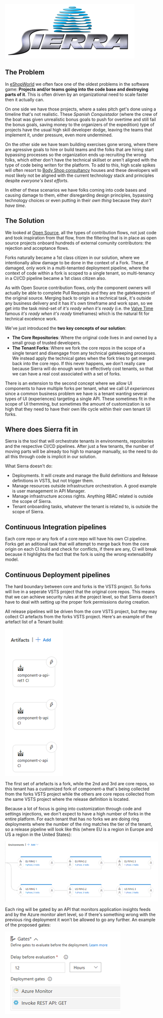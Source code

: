 ![](docs/images/sierra.png)

## The Problem

In [eShopWorld](https://www.eshopworld.com/) we often face one of the oldest problems in the software game: **Projects and/or teams going into the code base and destroying parts of it**. This is often driven by an organizational need to scale faster then it actually can.

On one side we have those projects, where a sales pitch get's done using a timeline that's not realistic. These *Spanish Conquistador* (where the crew of the boat was given unrealistic bonus goals to push for overtime and still fail the bonus goals, saving money to the organizers of the expedition) type of projects have the usual high skill developer dodge, leaving the teams that implement it, under pressure, even more undermined.

On the other side we have team building exercises gone wrong, where there are agressive goals to hire or build teams and the folks that are hiring start bypassing processes so the organization ends up recruiting the wrong folks, which either don't have the technical skillset or aren't aligned with the type of code being writen for the platform.
To add to this, high scale spikes will often resort to [Body Shop consultancy](http://unstoppablesoftware.com/body-shop-consulting-dying-model/) houses and these developers will most likely not be aligned with the current technology stack and principles despite *everyone's best efforts*.

In either of these scenarios we have folks coming into code bases and causing damage to them, either disregarding design principles, bypassing technology choices or even putting in their _own thing_ because they *don't have time*.

## The Solution

We looked at [Open Source](https://opensource.guide/how-to-contribute/), all the types of contribution flows, not just code and took inspiration from that flow, from the filtering that is in place as open source projects onboard hundreds of external comunity contributors: the rejection and acceptance flows.

Forks naturally became a 1st class citizen in our solution, where we intentionally allow damage to be done in the context of a Fork. These, if damaged, only work in a multi-tenanted deployment pipeline, where the context of code within a fork is scoped to a single tenant, so multi-tenancy in a CI/CD pipeline became a 1st class citizen also.

As with Open Source contribution flows, only the component owners will actually be able to complete Pull Requests and they are the gatekeepers of the original source. Merging back to origin is a technical task, it's outside any business delivery and it has it's own timeframe and work span, so we get into the task mind-set of *it's ready when it's ready* (i.e. the [Valve Time](https://developer.valvesoftware.com/wiki/Valve_Time) famous *it's ready when it's ready* timeframes) which is the natural fit for technical excelence work.

We've just introduced the **two key concepts of our solution**:
- **The Core Repositories**: Where the original code lives in and owned by a small group of trusted developers.
- **The Tenant Forks**: Where we fork the core repos in the scope of a single tenant and disengage from any technical gatekeeping processes. We instead apply the technical gates when the fork tries to get merged back into the core repo. If this never happens, we don't really care because Sierra will do enough work to effectively cost tenants, so that we can have a real cost associated with a set of forks.

There is an extension to the second concept where we allow UI components to have multiple forks per tenant, what we call *UI experiences* since a common business problem we have is a tenant wanting several types of UI (experiences) targeting a single API. These sometimes fit in the scope of UI themming, but sometimes the amount of customization is so high that they need to have their own life cycle within their own tenant UI forks.

## Where does Sierra fit in

Sierra is the tool that will orchestrate tenants in environments, repositories and the respective CI/CD pipelines. After just a few tenants, the number of moving parts will be already too high to manage manually, so the need to do all this through code is implicit in our solution.

What Sierra doesn't do:
- Deployments. It will create and manage the Build definitions and Release definitions in VSTS, but not trigger them.
- Manage resources outside infrastructure orchestration. A good example is user management in API Manager.
- Manage infrastructure access rights. Anything RBAC related is outside the scope of Sierra.
- Tenant onboarding tasks, whatever the tenant is related to, is outside the scope of Sierra.

## Continuous Integration pipelines

Each core repo or any fork of a core repo will have his own CI pipeline. Forks get an aditional task that will attempt to merge back from the core origin on each CI build and check for conflicts, if there are any, CI will break because it highlights the fact that the fork is using the wrong extensability model.

## Continuous Deployment pipelines

The hard boundary between core and forks is the VSTS project. So forks will live in a seperate VSTS project that the original core repos. This means that we can achieve security rules at the project level, so that Sierra doesn't have to deal with setting up the proper fork permissions during creation.

All release pipelines will be driven from the core VSTS project, but they may collect CI artefacts from the forks VSTS project. Here's an example of the artefact list of a Tenant build:

![](docs/images/tenant_artefacts.png)

The first set of artefacts is a fork, while the 2nd and 3rd are core repos, so this tenant has a customized fork of component-a that's being collected from the forks VSTS project while the others are core repos collected from the same VSTS project where the release definition is located.

Because a lot of focus is going into customization through code and settings injections, we don't expect to have a high number of forks in the entire platform. For each tenant that has no forks we are doing ring deployments where the number of the ring matches the tier of the tenant, so a release pipeline will look like this (where EU is a region in Europe and US a region in the United States):

![](docs/images/rings.png)

Each ring will be gated by an API that monitors application insights feeds and by the Azure monitor alert level, so if there's something wrong with the previous ring deployment it won't be allowed to go any further. An example of the proposed gates:

![](docs/images/ring_gates.png)
